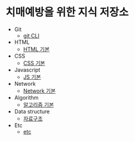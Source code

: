 # 치매예방을 위한 지식 저장소

-   Git
    -   [git CLI](/git/git_CLI.md)
-   HTML 
    -   [HTML 기본](/html/html.md)
-   CSS
    -   [CSS 기본](/css/css.md)
-   Javascript
    -   [JS 기본](/js/js.md)
-   Network
    -   [Network 기본](/network/network.md)
-   Algorithm
    -   [알고리즘 기본](/algorithm/algorithm.md)
-   Data structure
    -   [자료구조](/data%20structure/data%20structure.md)
-   Etc
    -   [etc](/etc./etc.md)
